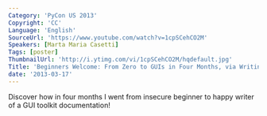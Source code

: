 ```yaml
---
Category: 'PyCon US 2013'
Copyright: 'CC'
Language: 'English'
SourceUrl: 'https://www.youtube.com/watch?v=1cpSCehCO2M'
Speakers: [Marta Maria Casetti]
Tags: [poster]
ThumbnailUrl: 'http://i.ytimg.com/vi/1cpSCehCO2M/hqdefault.jpg'
Title: 'Beginners Welcome: From Zero to GUIs in Four Months, via Writing a Tutorial'
date: '2013-03-17'
---
```

Discover how in four months I went from insecure beginner to happy writer of a GUI toolkit documentation!